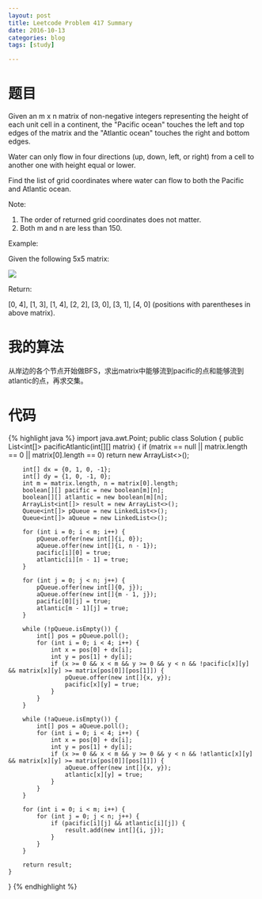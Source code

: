 ```yaml
---
layout: post
title: Leetcode Problem 417 Summary
date: 2016-10-13
categories: blog
tags: [study]

---
```


# 题目

Given an m x n matrix of non-negative integers representing the height of each unit cell in a continent, the "Pacific ocean" touches the left and top edges of the matrix and the "Atlantic ocean" touches the right and bottom edges.

Water can only flow in four directions (up, down, left, or right) from a cell to another one with height equal or lower.

Find the list of grid coordinates where water can flow to both the Pacific and Atlantic ocean.

Note:

1. The order of returned grid coordinates does not matter.
2. Both m and n are less than 150.

Example:

Given the following 5x5 matrix:

![](https://lisencn11.github.io/img/problem417.png)

Return:

[0, 4], [1, 3], [1, 4], [2, 2], [3, 0], [3, 1], [4, 0] \(positions with parentheses in above matrix).

# 我的算法

从岸边的各个节点开始做BFS，求出matrix中能够流到pacific的点和能够流到atlantic的点，再求交集。

# 代码

{% highlight java %}
import java.awt.Point;
public class Solution {
    public List<int[]> pacificAtlantic(int[][] matrix) {
        if (matrix == null || matrix.length == 0 || matrix[0].length == 0) return new ArrayList<>();
        
        int[] dx = {0, 1, 0, -1};
        int[] dy = {1, 0, -1, 0};
        int m = matrix.length, n = matrix[0].length;
        boolean[][] pacific = new boolean[m][n];
        boolean[][] atlantic = new boolean[m][n];
        ArrayList<int[]> result = new ArrayList<>();
        Queue<int[]> pQueue = new LinkedList<>();
        Queue<int[]> aQueue = new LinkedList<>();
        
        for (int i = 0; i < m; i++) {
            pQueue.offer(new int[]{i, 0});
            aQueue.offer(new int[]{i, n - 1});
            pacific[i][0] = true;
            atlantic[i][n - 1] = true;
        }
        
        for (int j = 0; j < n; j++) {
            pQueue.offer(new int[]{0, j});
            aQueue.offer(new int[]{m - 1, j});
            pacific[0][j] = true;
            atlantic[m - 1][j] = true;
        }
        
        while (!pQueue.isEmpty()) {
            int[] pos = pQueue.poll();
            for (int i = 0; i < 4; i++) {
                int x = pos[0] + dx[i];
                int y = pos[1] + dy[i];
                if (x >= 0 && x < m && y >= 0 && y < n && !pacific[x][y] && matrix[x][y] >= matrix[pos[0]][pos[1]]) {
                    pQueue.offer(new int[]{x, y});
                    pacific[x][y] = true;
                }
            }
        }
        
        while (!aQueue.isEmpty()) {
            int[] pos = aQueue.poll();
            for (int i = 0; i < 4; i++) {
                int x = pos[0] + dx[i];
                int y = pos[1] + dy[i];
                if (x >= 0 && x < m && y >= 0 && y < n && !atlantic[x][y] && matrix[x][y] >= matrix[pos[0]][pos[1]]) {
                    aQueue.offer(new int[]{x, y});
                    atlantic[x][y] = true;
                }
            }
        }
        
        for (int i = 0; i < m; i++) {
            for (int j = 0; j < n; j++) {
                if (pacific[i][j] && atlantic[i][j]) {
                    result.add(new int[]{i, j});
                }
            }
        }
        
        return result;
    }
}
{% endhighlight %}